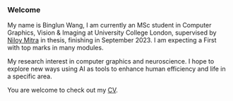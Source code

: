 ### Welcome

My name is Binglun Wang, I am currently an MSc student in Computer Graphics, Vision & Imaging at University College London, supervised by [Niloy Mitra](http://www0.cs.ucl.ac.uk/staff/n.mitra/) in thesis, finishing in September 2023. I am expecting a First with top marks in many modules. 

<!-- In September 2022, I finished another MSc (Distinction) in Artificial Intelligence & Machine Learning at The University of Birmingham, and before that, I did my undergraduate (Class I) in Electronic Information Science and Technology at The University of Essex as the final year of a joint four-year programme with Northwest University, China. I’m also a multi-silver medallist in ACM-International Collegiate Programming Contest. 
 -->
My research interest in computer graphics and neuroscience. I hope to explore new ways using AI as tools to enhance human efficiency and life in a specific area.

You are welcome to check out my [CV](Binglun_CV.pdf).